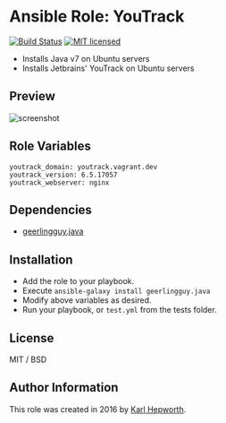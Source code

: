 # Ansible Role: YouTrack

[![Build Status](https://travis-ci.org/fubarhouse/fubarhouse.youtrack.svg?branch=master)](https://travis-ci.org/fubarhouse/fubarhouse.youtrack)
[![MIT licensed](https://img.shields.io/badge/license-MIT-blue.svg)](https://raw.githubusercontent.com/fubarhouse/fubarhouse.youtrack/master/LICENSE)

* Installs Java v7 on Ubuntu servers
* Installs Jetbrains' YouTrack on Ubuntu servers

## Preview
![screenshot](https://raw.githubusercontent.com/fubarhouse/fubarhouse.youtrack/master/images/login-screen.png)

## Role Variables

    youtrack_domain: youtrack.vagrant.dev
    youtrack_version: 6.5.17057
    youtrack_webserver: nginx

## Dependencies

  * [geerlingguy.java](https://github.com/geerlingguy/ansible-role-java)

## Installation

  * Add the role to your playbook.
  * Execute `ansible-galaxy install geerlingguy.java`
  * Modify above variables as desired.
  * Run your playbook, or `test.yml` from the tests folder.

## License

MIT / BSD

## Author Information

This role was created in 2016 by [Karl Hepworth](https://twitter.com/fubarhouse).
